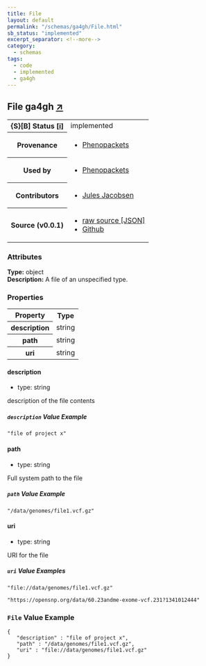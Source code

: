 ```yaml
---
title: File
layout: default
permalink: "/schemas/ga4gh/File.html"
sb_status: "implemented"
excerpt_separator: <!--more-->
category:
  - schemas
tags:
  - code
  - implemented
  - ga4gh
---
```



<div id="schema-header-title">
  <h2>File <span id="schema-header-title-project">ga4gh <a href="https://github.com/ga4gh-schemablocks/blocks" target="_BLANK">&nearr;</a></span> </h2>
</div>

<table id="schema-header-table">
  <tr>
    <th>{S}[B] Status <a href="https://schemablocks.org/about/sb-status-levels.html">[i]</a></th>
    <td><div id="schema-header-status">implemented</div></td>
  </tr>

  <tr>
    <th>Provenance</th>
    <td>
      <ul>
<li><a href="https://github.com/phenopackets/phenopacket-schema/blob/master/docs/file.rst">Phenopackets</a></li>
      </ul>
    </td>
  </tr>
  <tr>
    <th>Used by</th>
    <td>
      <ul>
<li><a href="https://github.com/phenopackets/phenopacket-schema/blob/master/docs/file.rst">Phenopackets</a></li>
      </ul>
    </td>
  </tr>

<!--more-->

  <tr>
    <th>Contributors</th>
    <td>
      <ul>
<li><a href="https://orcid.org/0000-0002-3265-15918">Jules Jacobsen</a></li>
      </ul>
    </td>
  </tr>
  <tr>
    <th>Source (v0.0.1)</th>
    <td>
      <ul>
        <li><a href="current/File.json" target="_BLANK">raw source [JSON]</a></li>
        <li><a href="https://github.com/ga4gh-schemablocks/blocks/blob/master/schemas/File.yaml" target="_BLANK">Github</a></li>
      </ul>
    </td>
  </tr>
</table>

<div id="schema-attributes-title">
  <h3>Attributes</h3>
</div>

  
__Type:__ object  
__Description:__ A file of an unspecified type.


### Properties

<table id="schema-property-table">
  <tr>
    <th>Property</th>
    <th>Type</th>
  </tr>
  <tr>
    <th>description</th>
    <td>string</td>
  </tr>
  <tr>
    <th>path</th>
    <td>string</td>
  </tr>
  <tr>
    <th>uri</th>
    <td>string</td>
  </tr>

</table>


#### description

* type: string

description of the file contents

##### `description` Value Example  

```
"file of project x"
```

#### path

* type: string

Full system path to the file

##### `path` Value Example  

```
"/data/genomes/file1.vcf.gz"
```

#### uri

* type: string

URI for the file

##### `uri` Value Examples  

```
"file://data/genomes/file1.vcf.gz"
```
```
"https://opensnp.org/data/60.23andme-exome-vcf.231?1341012444"
```


### `File` Value Example  

```
{
   "description" : "file of project x",
   "path" : "/data/genomes/file1.vcf.gz",
   "uri" : "file://data/genomes/file1.vcf.gz"
}
```


